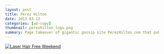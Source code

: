 ```yaml
---
layout: post
title: Perez Hilton
date: 2013-03-12
categories: [ad-copy]
thumbnail: perezhilton_logo.png
summary: Page takeover of gigantic gossip site PerezHilton.com that publicized TeamBuy.ca's national laser hair removal weekend.  
---
```


<a class="zoom" href="{{ site.url }}/images/laser hair free weekend.png">
  <img alt="Laser Hair Free Weekend" src="{{ site.url }}/images/laser hair free weekend.png"/>
</a>

